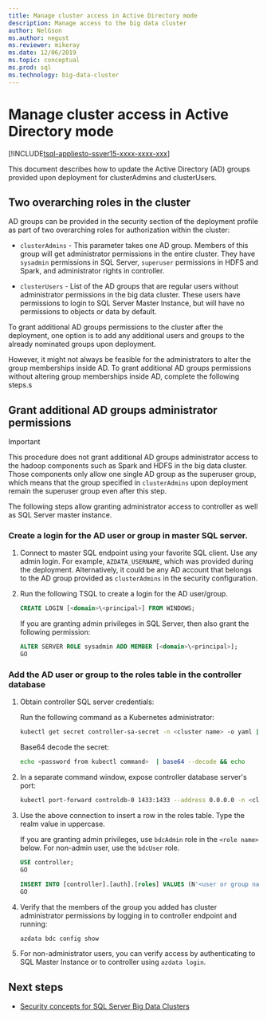 ```yaml
---
title: Manage cluster access in Active Directory mode
description: Manage access to the big data cluster
author: NelGson
ms.author: negust
ms.reviewer: mikeray
ms.date: 12/06/2019
ms.topic: conceptual
ms.prod: sql
ms.technology: big-data-cluster
---
```


# Manage cluster access in Active Directory mode

[!INCLUDE[tsql-appliesto-ssver15-xxxx-xxxx-xxx](../includes/tsql-appliesto-ssver15-xxxx-xxxx-xxx.md)]

This document describes how to update the Active Directory (AD) groups provided upon deployment for clusterAdmins and clusterUsers.

## Two overarching roles in the cluster

AD groups can be provided in the security section of the deployment profile as part of two overarching roles for authorization within the cluster:

* `clusterAdmins` - This parameter takes one AD group. Members of this group will get administrator permissions in the entire cluster. They have `sysadmin` permissions in SQL Server, `superuser` permissions in HDFS and Spark, and administrator rights in controller.

* `clusterUsers` - List of the AD groups that are regular users without administrator permissions in the big data cluster. These users have permissions to login to SQL Server Master Instance, but will have no permissions to objects or data by default.

To grant additional AD groups permissions to the cluster after the deployment, one option is to add any additional users and groups to the already nominated groups upon deployment. 

However, it might not always be feasible for the administrators to alter the group memberships inside AD. To grant additional AD groups permissions without altering group memberships inside AD, complete the following steps.s

## Grant additional AD groups administrator permissions

>[!IMPORTANT]
>This procedure does not grant additional AD groups administrator access to the hadoop components such as Spark and HDFS in the big data cluster. Those components only allow one single AD group as the superuser group, which means that the group specified in `clusterAdmins` upon deployment remain the superuser group even after this step.

The following steps allow granting administrator access to controller as well as SQL Server master instance.

### Create a login for the AD user or group in master SQL server. 

1. Connect to master SQL endpoint using your favorite SQL client. Use any admin login. For example, `AZDATA_USERNAME`, which was provided during the deployment. Alternatively, it could be any AD account that belongs to the AD group provided as `clusterAdmins` in the security configuration.

2. Run the following TSQL to create a login for the AD user/group.

   ```sql
   CREATE LOGIN [<domain>\<principal>] FROM WINDOWS;
   ```

   If you are granting admin privileges in SQL Server, then also grant the following permission:

   ```sql
   ALTER SERVER ROLE sysadmin ADD MEMBER [<domain>\<principal>];
   GO
   ```

### Add the AD user or group to the roles table in the controller database 

1. Obtain controller SQL server credentials:

   Run the following command as a Kubernetes administrator:

   ```bash
   kubectl get secret controller-sa-secret -n <cluster name> -o yaml | grep password
   ```

   Base64 decode the secret:

   ```bash
   echo <password from kubectl command>  | base64 --decode && echo
   ```

2. In a separate command window, expose controller database server's port:

   ```bash
   kubectl port-forward controldb-0 1433:1433 --address 0.0.0.0 -n <cluster name>
   ```

3. Use the above connection to insert a row in the roles table. Type the realm value in uppercase.

   If you are granting admin privileges, use `bdcAdmin` role in the `<role name>` below. For non-admin user, use the `bdcUser` role.

   ```sql
   USE controller;
   GO

   INSERT INTO [controller].[auth].[roles] VALUES (N'<user or group name>@<REALM>', N'<role name>')
   GO
   ```

4. Verify that the members of the group you added has cluster administrator permissions by logging in to controller endpoint and running:

   ```bash
   azdata bdc config show
   ```

5. For non-administrator users, you can verify access by authenticating to SQL Master Instance or to controller using `azdata login`.

## Next steps

- [Security concepts for SQL Server Big Data Clusters](concept-security.md)